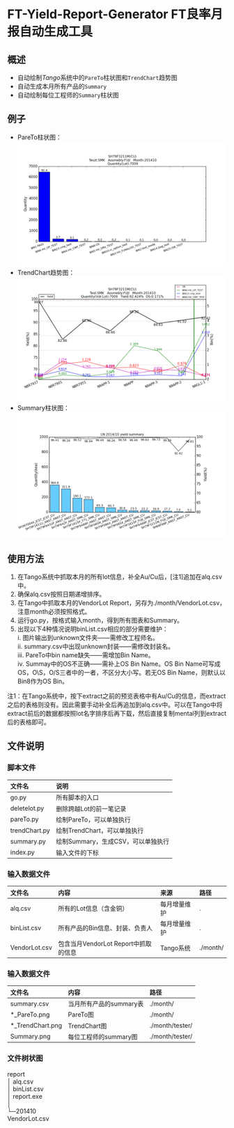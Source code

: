 # FT-Yield-Report-Generator FT良率月报自动生成工具  
## 概述
- 自动绘制*Tango*系统中的`PareTo`柱状图和`TrendChart`趋势图
- 自动生成本月所有产品的`Summary`
- 自动绘制每位工程师的`Summary`柱状图

## 例子
- PareTo柱状图：
![image](https://raw.githubusercontent.com/eric6356/FT-Yield-Report-Generator/master/example/SH79F3211M_FUJI_SMK_CU_201410_PareTo.png)
- TrendChart趋势图：
![image](https://raw.githubusercontent.com/eric6356/FT-Yield-Report-Generator/master/example/SH79F3211M_FUJI_SMK_CU_201410_TrendChart.png)
- Summary柱状图：
![image](https://raw.githubusercontent.com/eric6356/FT-Yield-Report-Generator/master/example/summary.png)


## 使用方法
1.	在Tango系统中抓取本月的所有lot信息，补全Au/Cu后，[注1]追加在alq.csv中。
2.	确保alq.csv按照日期递增排序。
3.	在Tango中抓取本月的VendorLot Report，另存为./month/VendorLot.csv，注意month必须按照格式。
4.	运行go.py，按格式输入month，得到所有图表和Summary。
5.	出现以下4种情况说明binList.csv相应的部分需要维护：  
    i.	图片输出到unknown文件夹——需修改工程师名。  
    ii.	summary.csv中出现unknown封装——需修改封装名。  
    iii.	PareTo中bin name缺失——需增加Bin Name。  
    iv.	Summay中的OS不正确——需补上OS Bin Name。OS Bin Name可写成OS，O\S，O/S三者中的一者，不区分大小写。若无OS Bin Name，则默认以Bin8作为OS Bin。
    
注1：在Tango系统中，按下extract之前的预览表格中有Au/Cu的信息，而extract之后的表格则没有。因此需要手动补全后再追加到alq.csv中。可以在Tango中将extract前后的数据都按照lot名字排序后再下载，然后直接复制mental列到extract后的表格即可。


## 文件说明
### 脚本文件
| 文件名        | 说明                            |
| :------------ |:------------------------------|
| go.py         | 所有脚本的入口                   |
| deletelot.py  | 删除跨越Lot的前一笔记录           |
| pareTo.py     | 绘制PareTo，可以单独执行          |
| trendChart.py | 绘制TrendChart，可以单独执行      |
| summary.py    | 绘制Summary，生成CSV，可以单独执行 |
| index.py      | 输入文件的下标                   |


### 输入数据文件
| 文件名         | 内容                              | 来源        | 路径      |
| :------------ |:----------------------------------|:-----------|:----------|
| alq.csv       | 所有的Lot信息（含金铜）              | 每月增量维护 | .        |
| binList.csv   | 所有产品的Bin信息、封装、负责人       | 每月增量维护 | .        |
| VendorLot.csv | 包含当月VendorLot Report中抓取的信息 | Tango系统   | ./month/ |


### 输入数据文件
| 文件名            | 内容                  | 路径             |
| :--------------- |:----------------------|:----------------|
| summary.csv      | 当月所有产品的summary表 | ./month/        |
| \*_PareTo.png    | PareTo图              | ./month/        |
| \*_TrendChart.png| TrendChart图          | ./month/tester/ |
| Summary.png      | 每位工程师的summary图   | ./month/tester/ |


### 文件树状图
report  
│  alq.csv  
│  binList.csv  
│  report.exe  
│  
└─201410  
        VendorLot.csv  
